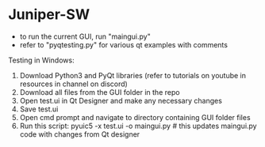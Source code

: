 # Juniper-SW

- to run the current GUI, run "maingui.py"
- refer to "pyqtesting.py" for various qt examples with comments

Testing in Windows:
1. Download Python3 and PyQt libraries (refer to tutorials on youtube in resources in channel on discord)
2. Download all files from the GUI folder in the repo
3. Open test.ui in Qt Designer and make any necessary changes
4. Save test.ui
5. Open cmd prompt and navigate to directory containing GUI folder files
6. Run this script: pyuic5 -x test.ui -o maingui.py           # this updates maingui.py code with changes from Qt designer


